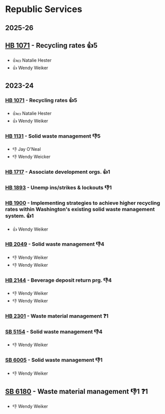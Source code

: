 # Republic Services
## 2025-26

## [HB 1071](/bill/2025-26/hb/1071/) - Recycling rates 👍5  
* 👍💵 Natalie Hester
* 👍 Wendy Weiker

## 2023-24

### [HB 1071](/bill/2023-24/hb/1071/) - Recycling rates 👍5  
* 👍💵 Natalie Hester
* 👍 Wendy Weiker

### [HB 1131](/bill/2023-24/hb/1131/) - Solid waste management  👎5 
* 👎 Jay O'Neal
* 👎 Wendy Weicker

### [HB 1717](/bill/2023-24/hb/1717/) - Associate development orgs. 👍1  

### [HB 1893](/bill/2023-24/hb/1893/) - Unemp ins/strikes & lockouts  👎1 

### [HB 1900](/bill/2023-24/hb/1900/) - Implementing strategies to achieve higher recycling rates within Washington's existing solid waste management system. 👍1  
* 👍 Wendy Weiker

### [HB 2049](/bill/2023-24/hb/2049/) - Solid waste management  👎4 
* 👎 Wendy Weiker
* 👎 Wendy Weiker

### [HB 2144](/bill/2023-24/hb/2144/) - Beverage deposit return prg.  👎4 
* 👎 Wendy Weiker
* 👎 Wendy Weiker

### [HB 2301](/bill/2023-24/hb/2301/) - Waste material management   ❓1

### [SB 5154](/bill/2023-24/sb/5154/) - Solid waste management  👎4 
* 👎 Wendy Weiker

### [SB 6005](/bill/2023-24/sb/6005/) - Solid waste management  👎1 
* 👎 Wendy Weiker

## [SB 6180](/bill/2023-24/sb/6180/) - Waste material management  👎1 ❓1
* 👎 Wendy Weiker
